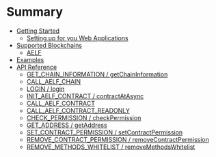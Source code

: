 # Summary

* [Getting Started](GettingStarted/GettingStarted.md)
    * [Setting up for you Web Applications](GettingStarted/Setting/Setting.md)
* [Supported Blockchains](SupportedBlockchains/SupportedBlockchains.md)
    * [AELF](SupportedBlockchains/chain/AELF.md)
* [Examples](Examples/Examples.md)
* [API Reference](ApiReference/ApiReference.md)
    * [GET_CHAIN_INFORMATION / getChainInformation](ApiReference/Api/GET_CHAIN_INFORMATION.md)
    * [CALL_AELF_CHAIN](ApiReference/Api/CALL_AELF_CHAIN.md)
    * [LOGIN / login](ApiReference/Api/login.md)
    * [INIT_AELF_CONTRACT / contractAtAsync](ApiReference/Api/INIT_AELF_CONTRACT.md)
    * [CALL_AELF_CONTRACT](ApiReference/Api/CALL_AELF_CONTRACT.md)
    * [CALL_AELF_CONTRACT_READONLY](ApiReference/Api/CALL_AELF_CONTRACT_READONLY.md)
    * [CHECK_PERMISSION / checkPermission](ApiReference/Api/CHECK_PERMISSION.md)
    * [GET_ADDRESS / getAddress]()
    * [SET_CONTRACT_PERMISSION / setContractPermission]()
    * [REMOVE_CONTRACT_PERMISSION / removeContractPermission]()
    * [REMOVE_METHODS_WHITELIST / removeMethodsWhitelist]()